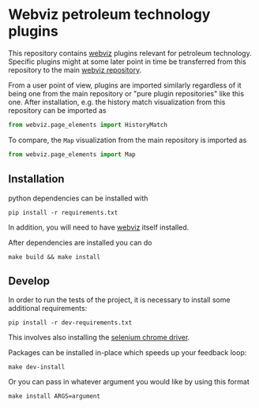 # Webviz petroleum technology plugins

This repository contains [webviz](https://github.com/Statoil/webviz) plugins
relevant for petroleum technology. Specific plugins might at some later
point in time be transferred from this repository to the main
[webviz repository](https://github.com/Statoil/webviz).

From a user point of view, plugins are imported similarly regardless of it
being one from the main repository or "pure plugin repositories" like this one.
After installation, e.g. the history match visualization from this repository
can be imported as
```python
from webviz.page_elements import HistoryMatch
```
To compare, the `Map` visualization from the main repository is imported as
```python
from webviz.page_elements import Map
```

## Installation

python dependencies can be installed with

    pip install -r requirements.txt

In addition, you will need to have [webviz](https://github.com/Statoil/webviz)
itself installed.

After dependencies are installed you can do

    make build && make install

## Develop

In order to run the tests of the project, it is necessary to install
some additional requirements:

    pip install -r dev-requirements.txt

This involves also installing the
[selenium chrome driver](https://github.com/SeleniumHQ/selenium/wiki/ChromeDriver).

Packages can be installed in-place which speeds up your feedback loop:

    make dev-install

Or you can pass in whatever argument you would like by using this format

    make install ARGS=argument
